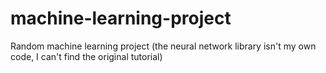 # machine-learning-project
Random machine learning project (the neural network library isn't my own code, I can't find the original tutorial)
